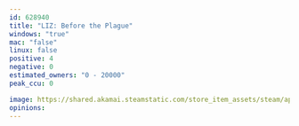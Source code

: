 ```yaml
---
id: 628940
title: "LIZ: Before the Plague"
windows: "true"
mac: "false"
linux: false
positive: 4
negative: 0
estimated_owners: "0 - 20000"
peak_ccu: 0

image: https://shared.akamai.steamstatic.com/store_item_assets/steam/apps/628940/header.jpg?t=1683091846
opinions:
---
```

